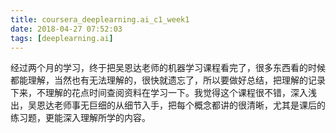 ```yaml
---
title: coursera_deeplearning.ai_c1_week1
date: 2018-04-27 07:52:03
tags: [deeplearning.ai]
---
```


经过两个月的学习，终于把吴恩达老师的机器学习课程看完了，很多东西看的时候都能理解，当然也有无法理解的，很快就遗忘了，所以要做好总结，把理解的记录下来，不理解的花点时间查阅资料在学习一下。我觉得这个课程很不错，深入浅出，吴恩达老师事无巨细的从细节入手，把每个概念都讲的很清晰，尤其是课后的练习题，更能深入理解所学的内容。